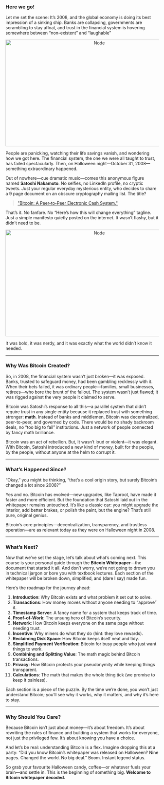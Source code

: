 ### Here we go!

Let me set the scene: It’s 2008, and the global economy is doing its best impression of a sinking ship. Banks are collapsing, governments are scrambling to stay afloat, and trust in the financial system is hovering somewhere between “non-existent” and “laughable”

<p align="center">
        <img src="https://raw.githubusercontent.com/The-Web3-Compass/web3-compass-data-repository/refs/heads/main/basecamp/bitcoin-fundementals/images/genisis/2008.gif" alt="Node" width="600" height="350" />
    </p>

People are panicking, watching their life savings vanish, and wondering how we got here. The financial system, the one we were all taught to trust, has failed spectacularly. Then, on Halloween night—October 31, 2008—something extraordinary happened.

Out of nowhere—cue dramatic music—comes this anonymous figure named **Satoshi Nakamoto**. No selfies, no LinkedIn profile, no cryptic tweets. Just your regular everyday mysterious entity, who decides to share a 9 page document on an obscure cryptography mailing list. The title?

> ["Bitcoin: A Peer-to-Peer Electronic Cash System."](https://bitcoin.org/bitcoin.pdf)
> 

That’s it. No fanfare. No “Here’s how this will change everything” tagline. Just a simple manifesto quietly posted on the internet. It wasn’t flashy, but it didn’t need to be. 

<p align="center">
        <img src="https://raw.githubusercontent.com/The-Web3-Compass/web3-compass-data-repository/refs/heads/main/basecamp/bitcoin-fundementals/images/genisis/satoshi.gif" alt="Node" width="600" height="350" />
    </p>


It was bold, it was nerdy, and it was exactly what the world didn’t know it needed.

---

### Why Was Bitcoin Created?

So, in 2008, the financial system wasn’t just broken—it was exposed. Banks, trusted to safeguard money, had been gambling recklessly with it. When their bets failed, it was ordinary people—families, small businesses, retirees—who bore the brunt of the fallout. The system wasn’t just flawed; it was rigged against the very people it claimed to serve.

Bitcoin was Satoshi’s response to all this—a parallel system that didn’t require trust in any single entity because it replaced trust with something stronger: **math**. Instead of banks and middlemen, Bitcoin was decentralized, peer-to-peer, and governed by code. There would be no shady backroom deals, no “too big to fail” institutions. Just a network of people connected by fancy math brilliance.

Bitcoin was an act of rebellion. But, It wasn’t loud or violent—it was elegant. With Bitcoin, Satoshi introduced a new kind of money, built for the people, by the people, without anyone at the helm to corrupt it.

---

### What’s Happened Since?

“Okay,” you might be thinking, “that’s a cool origin story, but surely Bitcoin’s changed a lot since 2008?”

Yes and no. Bitcoin has evolved—new upgrades, like Taproot, have made it faster and more efficient. But the foundation that Satoshi laid out in the whitepaper remains untouched. It’s like a classic car: you might upgrade the interior, add better brakes, or polish the paint, but the engine? That’s still pure, original genius.

Bitcoin’s core principles—decentralization, transparency, and trustless operation—are as relevant today as they were on Halloween night in 2008.

---

### What’s Next?

Now that we’ve set the stage, let’s talk about what’s coming next. This course is your personal guide through the **Bitcoin Whitepaper**—the document that started it all. And don’t worry, we’re not going to drown you in technical jargon or bore you with textbook lectures. Each section of the whitepaper will be broken down, simplified, and (dare I say) made fun.

Here’s the roadmap for the journey ahead:

1. **Introduction**: Why Bitcoin exists and what problem it set out to solve.
2. **Transactions**: How money moves without anyone needing to “approve” it.
3. **Timestamp Server**: A fancy name for a system that keeps track of time.
4. **Proof-of-Work**: The unsung hero of Bitcoin’s security.
5. **Network**: How Bitcoin keeps everyone on the same page without needing trust.
6. **Incentive**: Why miners do what they do (hint: they love rewards).
7. **Reclaiming Disk Space**: How Bitcoin keeps itself neat and tidy.
8. **Simplified Payment Verification**: Bitcoin for busy people who just want things to work.
9. **Combining and Splitting Value**: The math magic behind Bitcoin transactions.
10. **Privacy**: How Bitcoin protects your pseudonymity while keeping things transparent.
11. **Calculations**: The math that makes the whole thing tick (we promise to keep it painless).

Each section is a piece of the puzzle. By the time we’re done, you won’t just understand Bitcoin; you’ll see why it works, why it matters, and why it’s here to stay.

---

### Why Should You Care?

Because Bitcoin isn’t just about money—it’s about freedom. It’s about rewriting the rules of finance and building a system that works for everyone, not just the privileged few. It’s about knowing you have a choice.

And let’s be real: understanding Bitcoin is a flex. Imagine dropping this at a party: “Did you know Bitcoin’s whitepaper was released on Halloween? Nine pages. Changed the world. No big deal.” Boom. Instant legend status.

So grab your favourite Halloween candy, coffee—or whatever fuels your brain—and settle in. This is the beginning of something big. **Welcome to Bitcoin whitepaper decoded.**